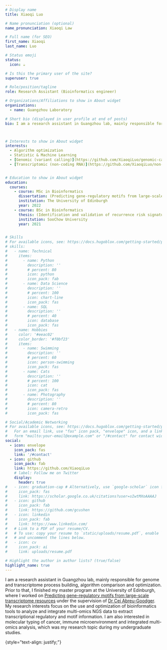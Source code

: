 ```yaml
---
# Display name
title: Xiaoqi Luo

# Name pronunciation (optional)
name_pronunciation: Xiaoqi Law

# Full name (for SEO)
first_name: Xiaoqi
last_name: Luo

# Status emoji
status:
  icon: ☕️

# Is this the primary user of the site? 
superuser: true

# Role/position/tagline
role: Research Assistant (Bioinformatics engineer)

# Organizations/Affiliations to show in About widget
organizations:
  - name: Guangzhou Laboratory

# Short bio (displayed in user profile at end of posts)
bio: I am a research assistant in Guangzhou lab, mainly responsible for genome and transcriptome process building, algorithm comparison and optimization. Prior to that, I finished my master program at the University of Edinburgh, where I worked on [Predicting gene-regulatory motifs from large-scale transcriptome resources](https://cei.bio.ed.ac.uk/msc_project/production/) under the supervision of [Dr Cei Abreu-Goodger](https://cei.bio.ed.ac.uk/). My research interests focus on the use and optimization of bioinformatics tools to analyze and integrate multi-omics NGS data to extract transcriptional regulatory and motif information. I am also interested in molecular typing of cancer, immune microenvironment and integrated multi-omics analysis, which was my research topic during my undergraduate studies.



# Interests to show in About widget
interests:
  - Algorithm optimization
  - Statistic & Machine Learning
  - [Genomic (variant calling)](https://github.com/XiaoqiLuo/genomic-call-variant)
  - [Transcriptomic (non-coding RNA)](https://github.com/XiaoqiLuo/non-coding-RNA)


# Education to show in About widget
education:
  courses:
    - course: MSc in Bioinformatics 
      dissertation: (Predicting gene-regulatory motifs from large-scale transcriptome resources)
      institution: The University of Edinburgh
      year: 2022
    - course: BSc in Bioinformatics 
      thesis: (Identification and validation of recurrence risk signature model of esophageal squamous cell carcinoma)
      institution: SooChow University
      year: 2021


# Skills
# For available icons, see: https://docs.hugoblox.com/getting-started/page-builder/#icons
# skills:
#   - name: Technical
#     items:
#       - name: Python
#         description: ''
#         # percent: 80
#         icon: python
#         icon_pack: fab
#       - name: Data Science
#         description: ''
#         # percent: 100
#         icon: chart-line
#         icon_pack: fas
#       - name: SQL
#         description: ''
#         # percent: 40
#         icon: database
#         icon_pack: fas
#   - name: Hobbies
#     color: '#eeac02'
#     color_border: '#f0bf23'
#     items:
#       - name: Swimming
#         description: ''
#         # percent: 60
#         icon: person-swimming
#         icon_pack: fas
#       - name: Cats
#         description: ''
#         # percent: 100
#         icon: cat
#         icon_pack: fas
#       - name: Photography
#         description: ''
#         # percent: 80
#         icon: camera-retro
#         icon_pack: fas

# Social/Academic Networking
# For available icons, see: https://docs.hugoblox.com/getting-started/page-builder/#icons
#   For an email link, use "fas" icon pack, "envelope" icon, and a link in the
#   form "mailto:your-email@example.com" or "/#contact" for contact widget.
social:
  - icon: envelope
    icon_pack: fas
    link: '/#contact'
  - icon: github
    icon_pack: fab
    link: https://github.com/XiaoqiLuo
    # label: Follow me on Twitter
    display:
      header: true
#   - icon: graduation-cap # Alternatively, use `google-scholar` icon from `ai` icon pack
#     icon_pack: fas
#     link: https://scholar.google.co.uk/citations?user=sIwtMXoAAAAJ
#   - icon: github
#     icon_pack: fab
#     link: https://github.com/gcushen
#   - icon: linkedin
#     icon_pack: fab
#     link: https://www.linkedin.com/ 
#   # Link to a PDF of your resume/CV.
#   # To use: copy your resume to `static/uploads/resume.pdf`, enable `ai` icons in `params.yaml`,
#   # and uncomment the lines below.
#   - icon: cv
#     icon_pack: ai
#     link: uploads/resume.pdf

# Highlight the author in author lists? (true/false)
highlight_name: true
---
```

I am a research assistant in Guangzhou lab, mainly responsible for genome and transcriptome process building, algorithm comparison and optimization. Prior to that, I finished my master program at the University of Edinburgh, where I worked on [Predicting gene-regulatory motifs from large-scale transcriptome resources](https://cei.bio.ed.ac.uk/msc_project/production/) under the supervision of [Dr Cei Abreu-Goodger](https://cei.bio.ed.ac.uk/). My research interests focus on the use and optimization of bioinformatics tools to analyze and integrate multi-omics NGS data to extract transcriptional regulatory and motif information. I am also interested in molecular typing of cancer, immune microenvironment and integrated multi-omics analysis, which was my research topic during my undergraduate studies.

{style="text-align: justify;"}
